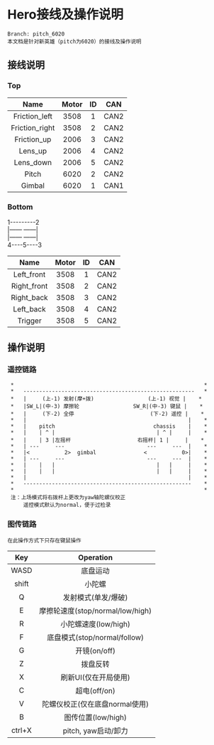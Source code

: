 # Hero接线及操作说明
```
Branch: pitch_6020
本文档是针对新英雄（pitch为6020）的接线及操作说明
```

## 接线说明
### Top
|      Name      | Motor |  ID   |  CAN  |
| :------------: | :---: | :---: | :---: |
| Friction_left  | 3508  |   1   | CAN2  |
| Friction_right | 3508  |   2   | CAN2  |
|  Friction_up   | 2006  |   3   | CAN2  |
|    Lens_up     | 2006  |   4   | CAN2  |
|   Lens_down    | 2006  |   5   | CAN2  |
|     Pitch      | 6020  |   2   | CAN2  |
|     Gimbal     | 6020  |   1   | CAN1  |

### Bottom
1---------2\
|—— ——|\
|—— ——|\
4----5----3

|    Name     | Motor |  ID   |  CAN  |
| :---------: | :---: | :---: | :---: |
| Left_front  | 3508  |   1   | CAN2  |
| Right_front | 3508  |   2   | CAN2  |
| Right_back  | 3508  |   3   | CAN2  |
|  Left_back  | 3508  |   4   | CAN2  |
|   Trigger   | 3508  |   5   | CAN2  |

## 操作说明
### 遥控链路
```plain
 *                                                            *
 *   ------------------------------------------------------   *
 *   |     (上-1) 发射(摩+拨)                 (上-1) 视觉 |    *
 *   |SW_L|(中-3) 摩擦轮                 SW_R|(中-3) 键鼠 |    *
 *   |     (下-2) 全停                        (下-2) 遥控 |    *
 *   |                                                   |    *
 *   |    pitch                               chassis    |    *
 *   |    | ^ |                                | ^ |     |    *
 *   |    | 3 |左摇杆                     右摇杆| 1 |     |    *
 *   | ---     ---                          ---     ---  |    *
 *   |<           2>  gimbal               <           0>|    *
 *   | ---     ---                          ---     ---  |    *
 *   |    |   |                                |   |     |    *
 *   |    |   |                                |   |     |    *
 *   |                                                   |    *
 *   -----------------------------------------------------    *
 *                                                            *
 注：上场模式将右拨杆上更改为yaw轴陀螺仪校正
     遥控模式默认为normal，便于过检录
```

### 图传链路
```
在此操作方式下只存在键鼠操作
```
|  Key   |            Operation             |
| :----: | :------------------------------: |
|  WASD  |             底盘运动             |
| shift  |              小陀螺              |
|   Q    |       发射模式(单发/爆破)        |
|   E    | 摩擦轮速度(stop/normal/low/high) |
|   R    |       小陀螺速度(low/high)       |
|   F    |   底盘模式(stop/normal/follow)   |
|   G    |           开镜(on/off)           |
|   Z    |             拨盘反转             |
|   X    |       刷新UI(仅在开局使用)       |
|   C    |           超电(off/on)           |
|   V    |  陀螺仪校正(仅在底盘normal使用)  |
|   B    |        图传位置(low/high)        |
| ctrl+X |       pitch, yaw启动/卸力        |